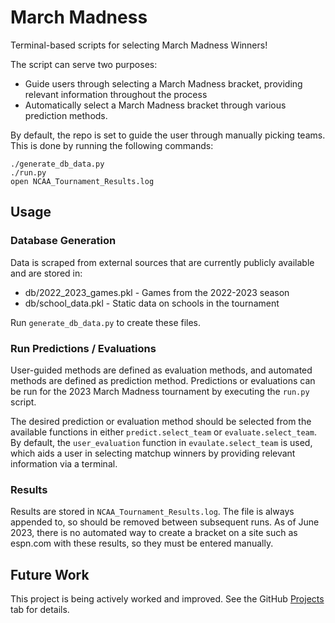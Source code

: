 # March Madness

Terminal-based scripts for selecting March Madness Winners!

The script can serve two purposes:

* Guide users through selecting a March Madness bracket, providing relevant information throughout the process
* Automatically select a March Madness bracket through various prediction methods.

By default, the repo is set to guide the user through manually picking teams. This is done by running the following commands:

```shell
./generate_db_data.py
./run.py
open NCAA_Tournament_Results.log
```

## Usage

### Database Generation

Data is scraped from external sources that are currently publicly available and are stored in:

* db/2022_2023_games.pkl - Games from the 2022-2023 season
* db/school_data.pkl - Static data on schools in the tournament

Run `generate_db_data.py` to create these files.

### Run Predictions / Evaluations

User-guided methods are defined as evaluation methods, and automated methods are defined as prediction method. Predictions or evaluations can be run for the 2023 March Madness tournament by executing the `run.py` script.

The desired prediction or evaluation method should be selected from the available functions in either  `predict.select_team` or `evaluate.select_team`. By default, the `user_evaluation` function in `evaulate.select_team` is used, which aids a user in selecting matchup winners by providing relevant information via a terminal.

### Results

Results are stored in `NCAA_Tournament_Results.log`. The file is always appended to, so should be removed between subsequent runs. As of June 2023, there is no automated way to create a bracket on a site such as espn.com with these results, so they must be entered manually.

## Future Work

This project is being actively worked and improved. See the GitHub [Projects](https://github.com/AGnias47/march-madness/projects?query=is%3Aopen) tab for details.
